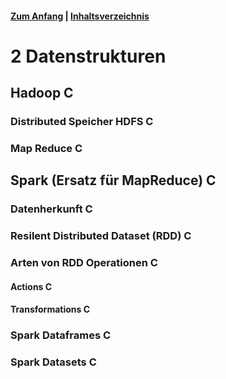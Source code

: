 #### [Zum Anfang](README.md "Hier gelangen Sie zur Startseite") | [Inhaltsverzeichnis](00_Inhaltsverzeichnis.md "Hier gelangen Sie zum Inhaltsverzeichnis")

# 2 Datenstrukturen

## Hadoop C

### Distributed Speicher HDFS C

### Map Reduce C

## Spark (Ersatz für MapReduce) C

### Datenherkunft C

### Resilent Distributed Dataset (RDD) C

### Arten von RDD Operationen C

#### Actions C

#### Transformations C

### Spark Dataframes C

### Spark Datasets C
